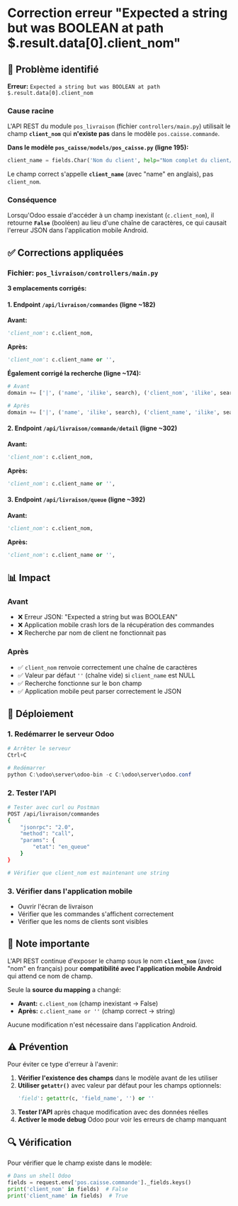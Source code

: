 # Correction erreur "Expected a string but was BOOLEAN at path $.result.data[0].client_nom"

## 🐛 Problème identifié

**Erreur:** `Expected a string but was BOOLEAN at path $.result.data[0].client_nom`

### Cause racine

L'API REST du module `pos_livraison` (fichier `controllers/main.py`) utilisait le champ **`client_nom`** qui **n'existe pas** dans le modèle `pos.caisse.commande`.

**Dans le modèle `pos_caisse/models/pos_caisse.py` (ligne 195):**
```python
client_name = fields.Char('Nom du client', help="Nom complet du client/vendeur")
```

Le champ correct s'appelle **`client_name`** (avec "name" en anglais), pas `client_nom`.

### Conséquence

Lorsqu'Odoo essaie d'accéder à un champ inexistant (`c.client_nom`), il retourne **`False`** (booléen) au lieu d'une chaîne de caractères, ce qui causait l'erreur JSON dans l'application mobile Android.

## ✅ Corrections appliquées

### Fichier: `pos_livraison/controllers/main.py`

**3 emplacements corrigés:**

#### 1. Endpoint `/api/livraison/commandes` (ligne ~182)

**Avant:**
```python
'client_nom': c.client_nom,
```

**Après:**
```python
'client_nom': c.client_name or '',
```

**Également corrigé la recherche (ligne ~174):**
```python
# Avant
domain += ['|', ('name', 'ilike', search), ('client_nom', 'ilike', search)]

# Après
domain += ['|', ('name', 'ilike', search), ('client_name', 'ilike', search)]
```

#### 2. Endpoint `/api/livraison/commande/detail` (ligne ~302)

**Avant:**
```python
'client_nom': c.client_nom,
```

**Après:**
```python
'client_nom': c.client_name or '',
```

#### 3. Endpoint `/api/livraison/queue` (ligne ~392)

**Avant:**
```python
'client_nom': c.client_nom,
```

**Après:**
```python
'client_nom': c.client_name or '',
```

## 📊 Impact

### Avant
- ❌ Erreur JSON: "Expected a string but was BOOLEAN"
- ❌ Application mobile crash lors de la récupération des commandes
- ❌ Recherche par nom de client ne fonctionnait pas

### Après
- ✅ `client_nom` renvoie correctement une chaîne de caractères
- ✅ Valeur par défaut `''` (chaîne vide) si `client_name` est NULL
- ✅ Recherche fonctionne sur le bon champ
- ✅ Application mobile peut parser correctement le JSON

## 🚀 Déploiement

### 1. Redémarrer le serveur Odoo

```powershell
# Arrêter le serveur
Ctrl+C

# Redémarrer
python C:\odoo\server\odoo-bin -c C:\odoo\server\odoo.conf
```

### 2. Tester l'API

```bash
# Tester avec curl ou Postman
POST /api/livraison/commandes
{
    "jsonrpc": "2.0",
    "method": "call",
    "params": {
        "etat": "en_queue"
    }
}

# Vérifier que client_nom est maintenant une string
```

### 3. Vérifier dans l'application mobile

- Ouvrir l'écran de livraison
- Vérifier que les commandes s'affichent correctement
- Vérifier que les noms de clients sont visibles

## 📝 Note importante

L'API REST continue d'exposer le champ sous le nom **`client_nom`** (avec "nom" en français) pour **compatibilité avec l'application mobile Android** qui attend ce nom de champ.

Seule la **source du mapping** a changé:
- **Avant:** `c.client_nom` (champ inexistant → False)
- **Après:** `c.client_name or ''` (champ correct → string)

Aucune modification n'est nécessaire dans l'application Android.

## ⚠️ Prévention

Pour éviter ce type d'erreur à l'avenir:

1. **Vérifier l'existence des champs** dans le modèle avant de les utiliser
2. **Utiliser `getattr()`** avec valeur par défaut pour les champs optionnels:
   ```python
   'field': getattr(c, 'field_name', '') or ''
   ```
3. **Tester l'API** après chaque modification avec des données réelles
4. **Activer le mode debug** Odoo pour voir les erreurs de champ manquant

## 🔍 Vérification

Pour vérifier que le champ existe dans le modèle:

```python
# Dans un shell Odoo
fields = request.env['pos.caisse.commande']._fields.keys()
print('client_nom' in fields)  # False
print('client_name' in fields)  # True
```
